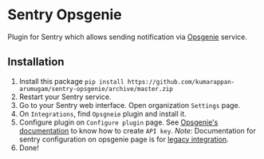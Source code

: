 # Sentry Opsgenie

Plugin for Sentry which allows sending notification via  [Opsgenie](https://www.opsgenie.com) service.

## Installation

1.  Install this package
	`pip install https://github.com/kumarappan-arumugam/sentry-opsgenie/archive/master.zip`
2.  Restart your Sentry service.
3.  Go to your Sentry web interface. Open  organization `Settings`  page.
4.  On  `Integrations`, find  `Opsgneie`  plugin and install it.
5.  Configure plugin on  `Configure plugin`  page.
    See  [Opsgenie's documentation](https://docs.opsgenie.com/docs/sentry-integration)  to know how to create  `API key`.
    *Note*: Documentation for sentry configuration on opsgenie page is for [legacy integration](https://help.sentry.io/hc/en-us/articles/360003063454-What-are-Global-versus-Legacy-integrations).
6.  Done!
